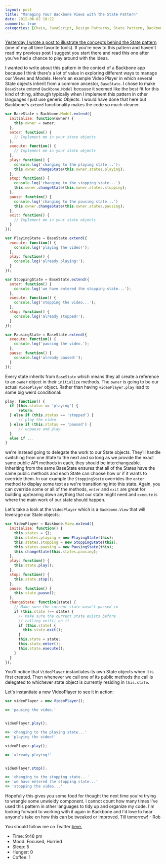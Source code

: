 ```yaml
---
layout: post
title: "Managing Your Backbone Views with the State Pattern"
date: 2012-06-02 18:22
comments: true
categories: [Chain, JavaScript, Design Patterns, State Pattern, Backbone, Backbone Views]
---
```


[Yesterday I wrote a post to illustrate the concepts behind the State pattern](http://robdodson.me/blog/2012/06/02/take-control-of-your-app-with-the-javascript-state-patten/) (one of my all time favorite tools). If you're new to this pattern and haven't read my previous post I suggest you start there and read this one after you've had a chance to play around with the ideas.

I wanted to write about this pattern in the context of a Backbone app because I think there's a lot of value in exploring different ways to manage our Views and Models. Here's an example Video Player in which several State objects inherit from a common ancestor, `BaseState`. I chose to make `BaseState` extend `Backbone.Model` because it seemed like the best fit for this kind of thing, although typically when I implement this pattern in other languages I just use generic Objects. I would have done that here but Backbone's `extend` functionality makes the code so much cleaner.

``` js
var BaseState = Backbone.Model.extend({
  initialize: function(owner) {
    this.owner = owner;
  },
  enter: function() {
    // Implement me in your state objects
  },
  execute: function() {
    // Implement me in your state objects
  },
  play: function() {
    console.log('changing to the playing state...');
    this.owner.changeState(this.owner.states.playing);
  },
  stop: function() {
    console.log('changing to the stopping state...')
    this.owner.changeState(this.owner.states.stopping);
  },
  pause: function() {
    console.log('changing to the pausing state...')
    this.owner.changeState(this.owner.states.pausing);
  },
  exit: function() {
    // Implement me in your state objects
  }
});

var PlayingState = BaseState.extend({
  execute: function() {
    console.log('playing the video!');
  },
  play: function() {
    console.log('already playing!');
  }
});

var StoppingState = BaseState.extend({
  enter: function() {
    console.log('we have entered the stopping state...');
  },
  execute: function() {
    console.log('stopping the video...');
  },
  stop: function() {
    console.log('already stopped!');
  }
});

var PausingState = BaseState.extend({
  execute: function() {
    console.log('pausing the video.');
  },
  pause: function() {
    console.log('already paused!');
  }
});
``` 

Every state inherits from `BaseState` which means they all create a reference to an `owner` object in their `initialize` methods. The `owner` is going to be our actual `VideoPlayer` object. Rather than having `videoPlayer.play` lead to some big weird conditional:

``` js
play: function() {
  if (this.status == 'playing') {
      return;
  } else if (this.status == 'stopped') {
      // play the video
  } else if (this.status == 'paused') {
      // unpause and play
  }
  else if ...
}
```

we're instead going to delegate the work to our State objects. They'll handle switching from one State to the next and so long as we provide the exact same public API methods in each, they should be interchangeable. Inheriting from the same BaseState ensures that all of the States have the same public methods and each State can choose how or if it wants to override them. In our example the `StoppingState` overrides the `enter` method to display some text as we're transitioning into this state. Again, you can override some or all of the methods, `enter` and `exit` are great for building up/tearing down anything that our state might need and `execute` is where the main work of our state should happen.

Let's take a look at the `VideoPlayer` which is a `Backbone.View` that will leverage our State objects:

``` js
var VideoPlayer = Backbone.View.extend({
  initialize: function() {
    this.states = {};
    this.states.playing = new PlayingState(this);
    this.states.stopping = new StoppingState(this);
    this.states.pausing = new PausingState(this);
    this.changeState(this.states.pausing);
  },
  play: function() {
    this.state.play();
  },
  stop: function() {
    this.state.stop();
  },
  pause: function() {
    this.state.pause();
  },
  changeState: function(state) {
    // Make sure the current state wasn't passed in
    if (this.state !== state) {
      // Make sure the current state exists before
      // calling exit() on it
      if (this.state) {
        this.state.exit();
      }
      this.state = state;
      this.state.enter();
      this.state.execute();
    }
  }
});
```
You'll notice that `VideoPlayer` instantiates its own State objects when it is first created. Then whenever we call one of its public methods the call is delegated to whichever state object is currently residing in `this.state`.

Let's instantiate a new VideoPlayer to see it in action:

``` js
var videoPlayer = new VideoPlayer();

=> 'pausing the video.'


videoPlayer.play();

=> 'changing to the playing state...'
=> 'playing the video!'

videoPlayer.play();

=> 'already playing!' 


videoPlayer.stop();

=> 'changing to the stopping state...'
=> 'we have entered the stopping state...'
=> 'stopping the video...'
```

Hopefully this gives you some food for thought the next time you're trying to wrangle some unwieldy component. I cannot count how many times I've used this pattern in other languages to tidy up and organize my code. I'm looking forward to working with it again in Backbone and I'd love to hear anyone's take on how this can be tweaked or improved. Till tomorrow! - Rob

You should follow me on Twitter [here.](http://twitter.com/rob_dodson)

- Time: 9:48 pm
- Mood: Focused, Hurried
- Sleep: 5
- Hunger: 0
- Coffee: 1
